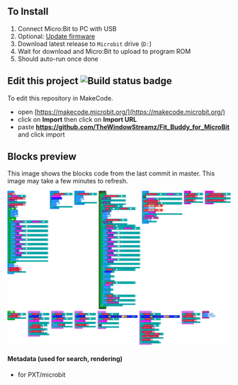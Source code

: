 ## To Install
1. Connect Micro:Bit to PC with USB
2. Optional: [Update firmware](https://microbit.org/get-started/user-guide/firmware/#how-to-update-the-firmware)
3. Download latest release to `Microbit` drive (`D:`)
4. Wait for download and Micro:Bit to upload to program ROM
5. Should auto-run once done

## Edit this project ![Build status badge](https://github.com/TheWindowStreamz/Fit_Buddy_For_MicroBit/workflows/MakeCode/badge.svg)

To edit this repository in MakeCode.

* open [https://makecode.microbit.org/](https://makecode.microbit.org/)
* click on **Import** then click on **Import URL**
* paste **https://github.com/TheWindowStreamz/Fit_Buddy_for_MicroBit** and click import

## Blocks preview

This image shows the blocks code from the last commit in master.
This image may take a few minutes to refresh.

![A rendered view of the blocks](https://github.com/TheWindowStreamz/Fit_Buddy_for_MicroBit/raw/master/.github/makecode/blocks.png)

#### Metadata (used for search, rendering)

* for PXT/microbit
<script src="https://makecode.com/gh-pages-embed.js"></script><script>makeCodeRender("{{ site.makecode.home_url }}", "{{ site.github.owner_name }}/{{ site.github.repository_name }}");</script>
